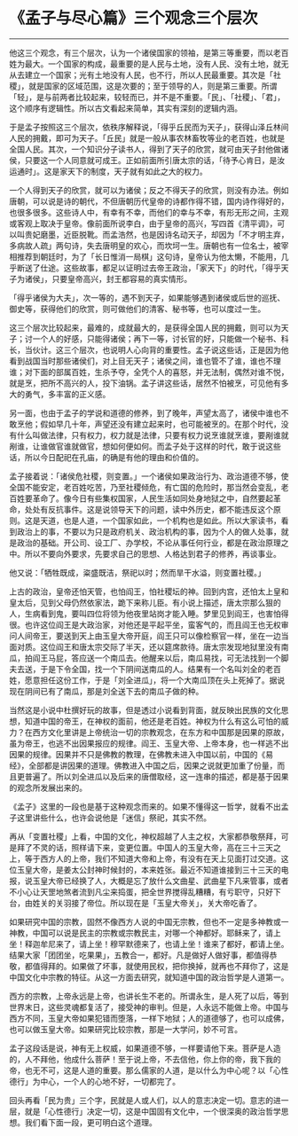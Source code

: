 # 《孟子与尽心篇》三个观念三个层次

------

他这三个观念，有三个层次，认为一个诸侯国家的领袖，是第三等重要，而以老百姓为最大。一个国家的构成，最重要的是人民与土地，没有人民、没有土地，就无从去建立一个国家；光有土地没有人民，也不行，所以人民最重要。其次是「社稷」，就是国家的区域范围，这是次要的；至于领导的人，则是第三重要。所谓「轻」，是与前两者比较起来，较轻而已，并不是不重要。「民」、「社稷」、「君」，这个顺序有逻辑性。所以古文看起来简单，其实有深刻的逻辑内涵。

于是孟子按照这三个层次，依秩序解释说，「得乎丘民而为天子」，获得山泽丘林间人民的拥戴，即可为天子。「丘民」就是一般从事农林畜牧等业的老百姓，也就是全国人民。其次，一个知识分子读书人，得到了天子的欣赏，就可由天子封他做诸侯，只要这一个人同意就可成王。正如前面所引唐太宗的话，「待予心肯日，是汝运通时」。这是家天下的制度，天子就有如此之大的权力。

一个人得到天子的欣赏，就可以为诸侯；反之不得天子的欣赏，则没有办法。例如唐朝，可以说是诗的朝代，不但唐朝历代皇帝的诗都作得不错，国内诗作得好的，也很多很多。这些诗人中，有幸有不幸，而他们的幸与不幸，有形无形之间，主观或客观上取决于皇帝。像前面所说李白，由于皇帝的高兴，写四首《清平调》，可以叫贵妃磨墨，近臣脱靴。而孟浩然，也是因诗名动天子，却因为「不才明主弃，多病故人疏」两句诗，失去唐明皇的欢心，而坎坷一生。唐朝也有一位名士，被宰相推荐到朝廷时，为了「长日惟消一局棋」这句诗，皇帝认为他太懒，不能用，几乎断送了仕途。这些故事，都足以证明过去帝王政治，「家天下」的时代，「得乎天子为诸侯」，只要皇帝高兴，封王都容易的真实情形。

「得乎诸侯为大夫」，次一等的，遇不到天子，如果能够遇到诸侯或后世的巡抚、御史等，获得他们的欣赏，则可做他们的清客、秘书等，也可以度过一生。

这三个层次比较起来，最难的，成就最大的，是获得全国人民的拥戴，则可以为天子；讨一个人的好感，只能得诸侯；再下一等，讨长官的好，只能做一个秘书、科长，当伙计。这三个层次，也说明人心向背的重要性。孟子说这些话，正是因为他看到战国当时那些诸侯们，对上目无天子；诸侯之间，谁也管不了谁，谁也不理谁；对下面的部属百姓，生杀予夺，全凭个人的喜怒，并无法制，偶然对谁不悦，就是烹，把所不高兴的人，投下油锅。孟子讲这些话，居然不怕被烹，可见他有多大的勇气，多丰富的正义感。

另一面，也由于孟子的学说和道德的修养，到了晚年，声望太高了，诸侯中谁也不敢烹他；假如早几十年，声望还没有建立起来时，也可能被烹的。在那个时代，没有什么叫做法律，只有权力，权力就是法律，只要有权力说烹谁就烹谁，要剐谁就剐谁，让谁做官谁就做官，想如何便如何。而孟子处于这样的时代，敢于说这些话，所以今日配祀在孔庙，的确是有他的理由和价值的。

孟子接着说：「诸侯危社稷，则变置。」一个诸侯如果政治行为、政治道德不够，使全国不能安定，老百姓吃苦，乃至社稷倾危，有亡国的危险时，那当然会变乱，老百姓要革命了。像今日有些集权国家，人民生活如同处身地狱之中，自然要起革命，处处有反抗事件。这是说领导天下的问题，读中外历史，都不能违反这个原则。这是天道，也是人道，一个国家如此，一个机构也是如此。所以大家读书，看到政治上的事，不要以为只是政府机关、政治机构的事，因为个人的做人处事，就是政治的基础。开公司、设工厂、办学校，不论从事任何行业，都是在政治原理之中。所以不要向外要求，先要求自己的思想、人格达到君子的修养，再谈事业。

他又说：「牺牲既成，粢盛既洁，祭祀以时；然而旱干水溢，则变置社稷。」

上古的政治，皇帝还怕天管，也怕阎王，怕社稷坛的神。回到内宫，还怕太上皇和皇太后，见到父母仍然依家法，跪下来称儿臣。有小说上描述，唐太宗那么狠的人，生病看到鬼，要叫四位将领为他夜里站岗才能入睡。梦里见到阎王，也害怕得很。也许这位阎王是大政治家，对他还是平起平坐，蛮客气的，而且阎王也无权审问人间帝王，要送到天上由玉皇大帝开庭，阎王只可以像检察官一样，坐在一边当面对质。这位阎王和唐太宗交际了半天，还以筵席款待。唐太宗发现地狱里没有南瓜，拍阎王马屁，答应送一个南瓜去。他醒来以后，南瓜易找，可无法找到一个脚夫去送，于是下令全国，找一个下阴间送南瓜的人。结果有一个名叫刘全的老百姓，愿意担任这份工作，于是「刘全进瓜」，将一个大南瓜顶在头上死掉了。据说现在阴间已有了南瓜，那是刘全送下去的南瓜子做的种。

当然这是小说中杜撰好玩的故事，但是透过小说看到背面，就反映出民族的文化思想，知道中国的帝王，在神权的面前，他还是老百姓。神权为什么有这么可怕的威力？在西方文化里讲是上帝统治一切的宗教观念，在东方和中国那是因果的原故，虽为帝王，也逃不出因果报应的规律。阎王、玉皇大帝、上帝本身，也一样逃不出因果的规律。因果并不只是佛教的教理，在佛教未进入中国以前，中国的《易经》，全部都是讲因果的道理。佛教进入中国之后，因果之说就更加重了份量，而且更普遍了。所以刘全进瓜以及后来的唐僧取经，这一连串的描述，都是基于因果的观念所发展出来的。

《孟子》这里的一段也是基于这种观念而来的。如果不懂得这一哲学，就看不出孟子这里讲些什么，也许会说他是「迷信」祭祀，其实不然。

再从「变置社稷」上看，中国的文化，神权超越了人主之权，大家都恭敬祭拜，可是拜了不灵的话，照样请下来，变更位置。中国人的玉皇大帝，高在三十三天之上，等于西方人的上帝，我们不知道大帝和上帝，有没有在天上见面打过交道。这位玉皇大帝，是姜太公封神时候封的，本来姓张。最近不知道谁接到三十三天的电报，说玉皇大帝已经换了人，大概是忘了放什么文曲星、武曲星下凡来管事，或者不小心让天罡地煞者流到凡尘来捣蛋，把全世界搅得乱糟糟，有亏职守，只好下台，由姓关的关羽接了帝位。所以现在是「玉皇大帝关」，关大帝吃香了。

如果研究中国的宗教，固然不像西方人说的中国无宗教，但也不一定是多神教或一神教，中国可以说是民主的宗教或宗教民主，对哪一个神都好。耶稣来了，请上坐！释迦牟尼来了，请上坐！穆罕默德来了，也请上坐！谁来了都好，都请上坐。结果大家「团团坐，吃果果」，五教合一，都好。凡是做好人做好事，都值得恭敬，都值得拜的。如果做了坏事，就使用民权，把你换掉，就再也不拜你了，这是中国文化中宗教的特征。从这一方面去研究，就知道中国的政治哲学是人道第一。

西方的宗教，上帝永远是上帝，也讲长生不老的。所谓永生，是人死了以后，等到世界末日，这些灵魂都复活了，接受神的审判。但是，人永远不能做上帝。中国与西方不同，玉皇大帝如果犯错而堕落，一样下地狱；人的道德够了，也可以成佛，也可以做玉皇大帝。如果研究比较宗教，那是一大学问，妙不可言。

孟子这段话是说，神有无上权威，如果道德不够，一样要请他下来。菩萨是人造的，人不拜他，他成什么菩萨！至于说上帝，不去信他，你上你的帝，我下我的帝，也无不可，这是人道的重要。那么儒家的人道，是以什么为中心呢？以「心性德行」为中心，一个人的心地不好，一切都完了。

回头再看「民为贵」三个字，民就是人或人们，以人的意志决定一切。意志的进一层，就是「心性德行」决定一切，这是中国固有文化中，一个很深奥的政治哲学思想。我们看下面一段，更可明白这个道理。

